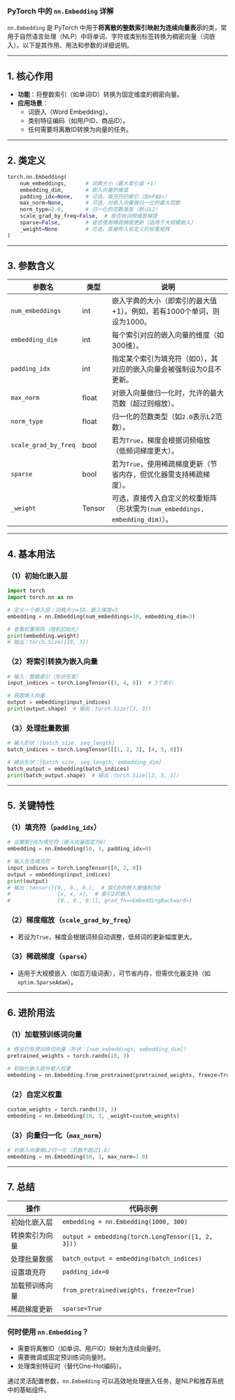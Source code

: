 ### **PyTorch 中的 `nn.Embedding` 详解**

`nn.Embedding` 是 PyTorch 中用于**将离散的整数索引映射为连续向量表示**的类，常用于自然语言处理（NLP）中将单词、字符或类别标签转换为稠密向量（词嵌入）。以下是其作用、用法和参数的详细说明。

***

## **1. 核心作用**

*   **功能**：将整数索引（如单词ID）转换为固定维度的稠密向量。
*   **应用场景**：
    *   词嵌入（Word Embedding）。
    *   类别特征编码（如用户ID、商品ID）。
    *   任何需要将离散ID转换为向量的任务。

***

## **2. 类定义**

```python
torch.nn.Embedding(
    num_embeddings,      # 词典大小（最大索引值 +1）
    embedding_dim,       # 嵌入向量的维度
    padding_idx=None,    # 可选，填充符的索引（如<PAD>）
    max_norm=None,       # 可选，对嵌入向量做归一化的最大范数
    norm_type=2.0,       # 归一化的范数类型（默认L2）
    scale_grad_by_freq=False,  # 是否按词频缩放梯度
    sparse=False,        # 是否使用稀疏梯度更新（适用于大规模嵌入）
    _weight=None         # 可选，直接传入自定义的权重矩阵
)
```

***

## **3. 参数含义**

| 参数名                  | 类型     | 说明                                                      |
| -------------------- | ------ | ------------------------------------------------------- |
| `num_embeddings`     | int    | 嵌入字典的大小（即索引的最大值 +1）。例如，若有1000个单词，则设为1000。               |
| `embedding_dim`      | int    | 每个索引对应的嵌入向量的维度（如300维）。                                  |
| `padding_idx`        | int    | 指定某个索引为填充符（如0），其对应的嵌入向量会被强制设为0且不更新。                     |
| `max_norm`           | float  | 对嵌入向量做归一化时，允许的最大范数（超过则缩放）。                              |
| `norm_type`          | float  | 归一化的范数类型（如`2.0`表示L2范数）。                                 |
| `scale_grad_by_freq` | bool   | 若为`True`，梯度会根据词频缩放（低频词梯度更大）。                            |
| `sparse`             | bool   | 若为`True`，使用稀疏梯度更新（节省内存，但优化器需支持稀疏梯度）。                    |
| `_weight`            | Tensor | 可选，直接传入自定义的权重矩阵（形状需为`(num_embeddings, embedding_dim)`）。 |

***

## **4. 基本用法**

### **（1）初始化嵌入层**

```python
import torch
import torch.nn as nn

# 定义一个嵌入层：词典大小=10，嵌入维度=3
embedding = nn.Embedding(num_embeddings=10, embedding_dim=3)

# 查看权重矩阵（随机初始化）
print(embedding.weight)
# 输出：torch.Size([10, 3])
```

### **（2）将索引转换为嵌入向量**

```python
# 输入：整数索引（形状任意）
input_indices = torch.LongTensor([1, 4, 8])  # 3个索引

# 获取嵌入向量
output = embedding(input_indices)
print(output.shape)  # 输出：torch.Size([3, 3])
```

### **（3）处理批量数据**

```python
# 输入形状：[batch_size, seq_length]
batch_indices = torch.LongTensor([[1, 2, 3], [4, 5, 0]])

# 输出形状：[batch_size, seq_length, embedding_dim]
batch_output = embedding(batch_indices)
print(batch_output.shape)  # 输出：torch.Size([2, 3, 3])
```

***

## **5. 关键特性**

### **（1）填充符（`padding_idx`）**

```python
# 设置索引0为填充符（嵌入向量固定为0）
embedding = nn.Embedding(10, 3, padding_idx=0)

# 输入包含填充符
input_indices = torch.LongTensor([0, 2, 0])
output = embedding(input_indices)
print(output)
# 输出：tensor([[0., 0., 0.],  # 索引0的嵌入被强制为0
#               [x, x, x],  # 索引2的嵌入
#               [0., 0., 0.]], grad_fn=<EmbeddingBackward>)
```

### **（2）梯度缩放（`scale_grad_by_freq`）**

*   若设为`True`，梯度会根据词频自动调整，低频词的更新幅度更大。

### **（3）稀疏梯度（`sparse`）**

*   适用于大规模嵌入（如百万级词表），可节省内存，但需优化器支持（如`optim.SparseAdam`）。

***

## **6. 进阶用法**

### **（1）加载预训练词向量**

```python
# 假设已有预训练词向量（形状：[num_embeddings, embedding_dim]）
pretrained_weights = torch.randn(10, 3)

# 初始化嵌入层并载入权重
embedding = nn.Embedding.from_pretrained(pretrained_weights, freeze=True)  # freeze=True表示不更新
```

### **（2）自定义权重**

```python
custom_weights = torch.randn(10, 3)
embedding = nn.Embedding(10, 3, _weight=custom_weights)
```

### **（3）向量归一化（`max_norm`）**

```python
# 对嵌入向量做L2归一化（范数不超过1.0）
embedding = nn.Embedding(10, 3, max_norm=1.0)
```

***

## **7. 总结**

| **操作**  | **代码示例**                                          |
| ------- | ------------------------------------------------- |
| 初始化嵌入层  | `embedding = nn.Embedding(1000, 300)`             |
| 转换索引为向量 | `output = embedding(torch.LongTensor([1, 2, 3]))` |
| 处理批量数据  | `batch_output = embedding(batch_indices)`         |
| 设置填充符   | `padding_idx=0`                                   |
| 加载预训练向量 | `from_pretrained(weights, freeze=True)`           |
| 稀疏梯度更新  | `sparse=True`                                     |

### **何时使用 `nn.Embedding`？**

*   需要将离散ID（如单词、用户ID）映射为连续向量时。
*   需要微调或固定预训练词向量时。
*   处理类别特征时（替代One-Hot编码）。

通过灵活配置参数，`nn.Embedding` 可以高效地处理嵌入任务，是NLP和推荐系统中的基础组件。
